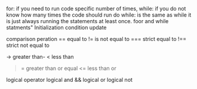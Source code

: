 for: if you need to run code specific number of times,
 while: if you do not know how many times the code should run 
 do while: is the same as while it is just always running the statements at least once.
foor and while statments"
Initialization 
condition 
update 



comparison peration 
== equal to 
!= is not equal to
=== strict equal to 
!== strict not equal to 



->  greater than-
<  less than
>= greater than or equal
<= less than or 


logical operator
logical and &&
logical or 
logical not